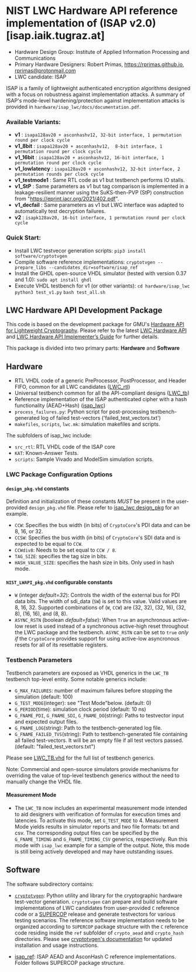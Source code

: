 #  NIST LWC Hardware API reference implementation of (ISAP v2.0)[isap.iaik.tugraz.at]
* Hardware Design Group: Institute of Applied Information Processing and Communications
* Primary Hardware Designers: Robert Primas, https://rprimas.github.io, rprimas@protonmail.com
* LWC candidate: ISAP

ISAP is a family of lightweight authenticated encryption algorithms designed with a focus on robustness against implementation attacks.
A summary of ISAP's mode-level hardening/protection against implementation attacks is provided in `hardware/isap_lwc/docs/documentation.pdf`.

### Available Variants:
* **v1**            : `isapa128av20 + asconhashv12, 32-bit interface, 1 permutation round per clock cycle`
* **v1_8bit**       : `isapa128av20 + asconhashv12,  8-bit interface, 1 permutation round per clock cycle`
* **v1_16bit**      : `isapa128av20 + asconhashv12, 16-bit interface, 1 permutation round per clock cycle`
* **v1_lowlatency** : `isapa128av20 + asconhashv12, 32-bit interface, 2 permutation rounds per clock cycle`
* **v1_testmode1**  : Same RTL code as v1 but testbench performs IO stalls.
* **v1_StP**        : Same parameters as v1 but tag comparison is implemented in a leakage-resilient manner using the SuKS-then-PVP (StP) construction from "https://eprint.iacr.org/2021/402.pdf".
* **v1_decfail**    : Same parameters as v1 but LWC interface was adapted to automatically test decryption failures.
* **v2**            : `isapk128av20, 16-bit interface, 1 permutation round per clock cycle`

### Quick Start:
* Install LWC testvecor generation scripts:
`pip3 install software/cryptotvgen`
* Compile software reference implementations:
`cryptotvgen --prepare_libs --candidates_dir=software/isap_ref`
* Install the GHDL open-source VHDL simulator (tested with version 0.37 and 1.0):
`sudo apt install ghdl`
* Execute VHDL testbench for v1 (or other variants):
`cd hardware/isap_lwc`
`python3 test_v1.py`
`bash test_all.sh`

## LWC Hardware API Development Package
This code is based on the development package for GMU's [Hardware API for Lightweight Cryptography](https://cryptography.gmu.edu/athena/index.php?id=LWC). Please refer to the latest [LWC Hardware API](https://cryptography.gmu.edu/athena/LWC/LWC_HW_API.pdf) and [LWC Hardware API Implementer’s Guide](https://cryptography.gmu.edu/athena/LWC/LWC_HW_Implementers_Guide.pdf) for further details.

This package is divided into two primary parts: **Hardware** and **Software**
## Hardware
* RTL VHDL code of a generic PreProcessor, PostProcessor, and Header FIFO, common for all LWC candidates ([LWC_rtl](hardware/LWC_rtl))
* Universal testbench common for all the API-compliant designs ([LWC_tb](hardware/LWC_tb))
* Reference implementation of the ISAP authenticated cipher with a hash functionality (AEAD+Hash) ([isap_lwc](hardware/isap_lwc))
* `process_failures.py`: Python script for post-processing testbench-generated log of failed test-vectors ('failed_test_vectors.txt')
* `makefiles`, `scripts`, `lwc.mk`: simulation makefiles and scripts.

The subfolders of isap_lwc include:
* `src_rtl`: RTL VHDL code of the ISAP core
* `KAT`: Known-Answer Tests.
* `scripts`: Sample Vivado and ModelSim simulation scripts.

### LWC Package Configuration Options

#### `design_pkg.vhd` constants
Definition and initialization of these constants _MUST_ be present in the user-provided `design_pkg.vhd` file. Please refer to [isap_lwc design_pkg](hardware/isap_lwc/src_rtl/v1/design_pkg.vhd) for an example.
- `CCW`: Specifies the bus width (in bits) of `CryptoCore`'s PDI data and can be 8, 16, or 32. 
- `CCSW`: Specifies the bus width (in bits) of `CryptoCore`'s SDI data and is expected to be equal to `CCW`.
- `CCWdiv8`: Needs to be set equal to `CCW / 8`.
- `TAG_SIZE`: specifies the tag size in bits.
- `HASH_VALUE_SIZE`: specifies the hash size in bits. Only used in hash mode.
 
#### `NIST_LWAPI_pkg.vhd` configurable constants
- `W` (integer *default=32*): Controls the width of the external bus for PDI data bits. The width of sdi_data (`SW`) is set to this value. Valid values are 8, 16, 32.
  Supported combinations of (`W`, `CCW`) are (32, 32), (32, 16), (32, 8), (16, 16), and (8, 8).
- `ASYNC_RSTN` (boolean *default=false*): When `True` an asynchronous active-low reset is used instead of a synchronous active-high reset throughout the LWC package and the testbench. `ASYNC_RSTN` can be set to `true` _only if_ the `CryptoCore` provides support for using active-low asyncronous resets for all of its resettable registers.

### Testbench Parameters
Testbench parameters are exposed as VHDL generics in the `LWC_TB` testbench top-level entity.
Some notable generics include:
- `G_MAX_FAILURES`: number of maximum failures before stopping the simulation (default: 100)
- `G_TEST_MODE`(integer): see "Test Mode"below. (default: 0)
- `G_PERIOD`(time): simulation clock period (default: 10 ns)
- `G_FNAME_PDI`, `G_FNAME_SDI`, `G_FNAME_DO`(string): Paths to testvector input and expected output files.
- `G_FNAME_LOG`(string): Path to the testbench-generated log file.
- `G_FNAME_FAILED_TVS`(string): Path to testbench-generated file containing all failed test-vectors. It will be an empty file if all test vectors passed. (default: "failed_test_vectors.txt")

Please see [LWC_TB.vhd](hardware/LWC_tb/LWC_TB.vhd) for the full list of testbench generics.

Note: Commercial and open-source simulators provide mechanisms for overriding the value of top-level testbench generics without the need to manually change the VHDL file.

#### Measurement Mode
- The `LWC_TB` now includes an experimental measurement mode intended to aid designers with verification of formulas for execution times and latencies. To activate this mode, set `G_TEST_MODE` to 4. Measurement Mode yields results in simulator reports and two file formats: txt and csv. The corresponding output files can be specified by the `G_FNAME_TIMING` and `G_FNAME_TIMING_CSV` generics, respectively.  Run this mode with `isap_lwc` example for a sample of the output. Note, this mode is still being actively developed and may have outstanding issues.

## Software
The software subdirectory contains:
* [`cryptotvgen`](software/cryptotvgen): Python utility and library for the cryptographic hardware test-vector generation.
  `cryptotvgen` can prepare and build software implementations of LWC candidates from user-provided `C` reference code or a [SUPERCOP](https://bench.cr.yp.to/supercop.html) release and generate testvectors for various testing scenarios. The reference software implementation needs to be organized according to `SUPERCOP` package structure with the `C` reference code residing inside the `ref` subfolder of `crypto_aead` and `crypto_hash` directories. Please see [cryptotvgen's documentation](software/cryptotvgen/README.md) for updated installation and usage instructions.

* [isap_ref](software/isap_ref): ISAP AEAD and AsconHash C reference implementations. Folder follows SUPERCOP package structure.

